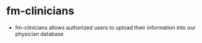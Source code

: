 # fm-clinicians

* fm-clinicians allows authorized users to upload their information into our physician database
